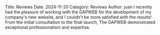 Title: Reviews
Date: 2024-11-20
Category: Reviews
Author: juan
I recently had the pleasure of working with the GAPWEB for the development of my company's new website, and I couldn't be more satisfied with the results! From the initial consultation to the final launch, The GAPWEB demonstrated exceptional professionalism and expertise.
